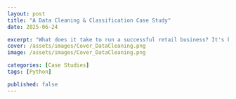 ```yaml
---
layout: post
title: "A Data Cleaning & Classification Case Study"
date: 2025-06-24

excerpt: "What does it take to run a successful retail business? It's knowing what sells, how fast inventory moves, and which vendors truly impact your bottom line. "
cover: /assets/images/Cover_DataCleaning.png
image: /assets/images/Cover_DataCleaning.png

categories: [Case Studies]
tags: [Python]

published: false
---
```

